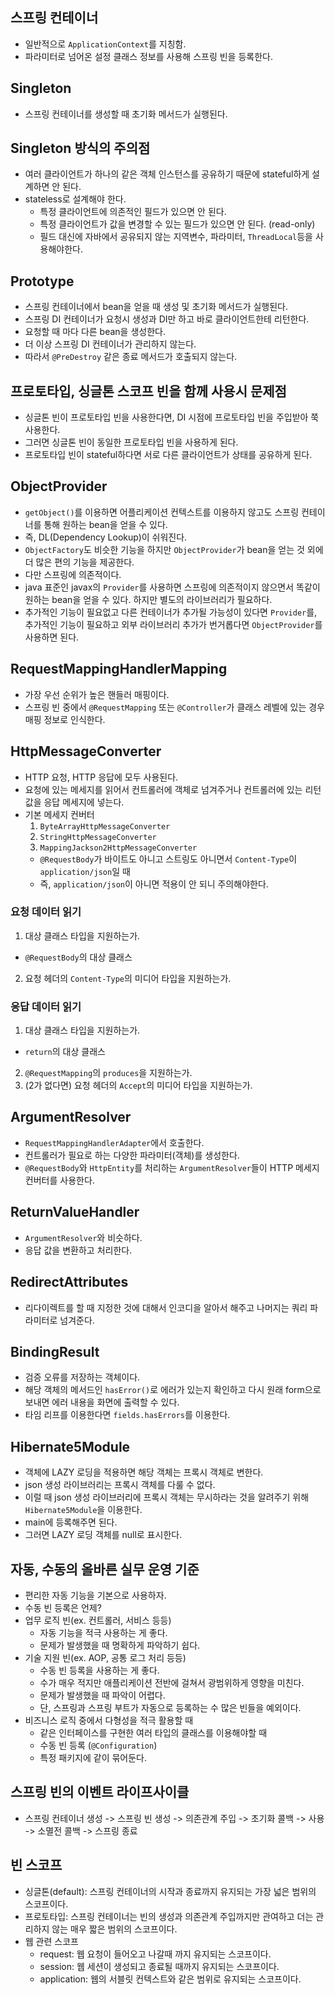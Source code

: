 ## 스프링 컨테이너
- 일반적으로 `ApplicationContext`를 지칭함.
- 파라미터로 넘어온 설정 클래스 정보를 사용해 스프링 빈을 등록한다.

## Singleton
- 스프링 컨테이너를 생성할 때 초기화 메서드가 실행된다.

## Singleton 방식의 주의점
- 여러 클라이언트가 하나의 같은 객체 인스턴스를 공유하기 때문에 stateful하게 설계하면 안 된다.
- stateless로 설계해야 한다.
  - 특정 클라이언트에 의존적인 필드가 있으면 안 된다.
  - 특정 클라이언트가 값을 변경할 수 있는 필드가 있으면 안 된다. (read-only)
  - 필드 대신에 자바에서 공유되지 않는 지역변수, 파라미터, `ThreadLocal`등을 사용해야한다.

## Prototype
- 스프링 컨테이너에서 bean을 얻을 때 생성 및 초기화 메서드가 실행된다.
- 스프링 DI 컨테이너가 요청시 생성과 DI만 하고 바로 클라이언트한테 리턴한다.
- 요청할 때 마다 다른 bean을 생성한다.
- 더 이상 스프링 DI 컨테이너가 관리하지 않는다.
- 따라서 `@PreDestroy` 같은 종료 메서드가 호출되지 않는다.

## 프로토타입, 싱글톤 스코프 빈을 함께 사용시 문제점
- 싱글톤 빈이 프로토타입 빈을 사용한다면, DI 시점에 프로토타입 빈을 주입받아 쭉 사용한다.
- 그러면 싱글톤 빈이 동일한 프로토타입 빈을 사용하게 된다.
- 프로토타입 빈이 stateful하다면 서로 다른 클라이언트가 상태를 공유하게 된다.

## ObjectProvider
- `getObject()`를 이용하면 어플리케이션 컨텍스트를 이용하지 않고도 스프링 컨테이너를 통해 원하는 bean을 얻을 수 있다.
- 즉, DL(Dependency Lookup)이 쉬워진다.
- `ObjectFactory`도 비슷한 기능을 하지만 `ObjectProvider`가 bean을 얻는 것 외에 더 많은 편의 기능을 제공한다.
- 다만 스프링에 의존적이다.
- java 표준인 javax의 `Provider`를 사용하면 스프링에 의존적이지 않으면서 똑같이 원하는 bean을 얻을 수 있다. 하지만 별도의 라이브러리가 필요하다.
- 추가적인 기능이 필요없고 다른 컨테이너가 추가될 가능성이 있다면 `Provider`를, 추가적인 기능이 필요하고 외부 라이브러리 추가가 번거롭다면 `ObjectProvider`를 사용하면 된다.

## RequestMappingHandlerMapping
- 가장 우선 순위가 높은 핸들러 매핑이다.
- 스프링 빈 중에서 `@RequestMapping` 또는 `@Controller`가 클래스 레벨에 있는 경우 매핑 정보로 인식한다.

## HttpMessageConverter
- HTTP 요청, HTTP 응답에 모두 사용된다.
- 요청에 있는 메세지를 읽어서 컨트롤러에 객체로 넘겨주거나 컨트롤러에 있는 리턴값을 응답 메세지에 넣는다.
- 기본 메세지 컨버터
  1. `ByteArrayHttpMessageConverter`
  2. `StringHttpMessageConverter`
  3. `MappingJackson2HttpMessageConverter`
    - `@RequestBody`가 바이트도 아니고 스트링도 아니면서 `Content-Type`이 `application/json`일 때
    - 즉, `application/json`이 아니면 적용이 안 되니 주의해야한다.

### 요청 데이터 읽기
1. 대상 클래스 타입을 지원하는가.
  - `@RequestBody`의 대상 클래스
2. 요청 헤더의 `Content-Type`의 미디어 타입을 지원하는가.

### 응답 데이터 읽기
1. 대상 클래스 타입을 지원하는가.
  - `return`의 대상 클래스
2. `@RequestMapping`의 `produces`을 지원하는가.
3. (2가 없다면) 요청 헤더의 `Accept`의 미디어 타입을 지원하는가.

## ArgumentResolver
- `RequestMappingHandlerAdapter`에서 호출한다.
- 컨트롤러가 필요로 하는 다양한 파라미터(객체)를 생성한다.
- `@RequestBody`와 `HttpEntity`를 처리하는 `ArgumentResolver`들이 HTTP 메세지 컨버터를 사용한다.

## ReturnValueHandler
- `ArgumentResolver`와 비슷하다.
- 응답 값을 변환하고 처리한다.

## RedirectAttributes
- 리다이렉트를 할 때 지정한 것에 대해서 인코디을 알아서 해주고 나머지는 쿼리 파라미터로 넘겨준다.

## BindingResult
- 검증 오류를 저장하는 객체이다.
- 해당 객체의 메서드인 `hasError()`로 에러가 있는지 확인하고 다시 원래 form으로 보내면 에러 내용을 화면에 출력할 수 있다.
- 타임 리프를 이용한다면 `fields.hasErrors`를 이용한다.

## Hibernate5Module
- 객체에 LAZY 로딩을 적용하면 해당 객체는 프록시 객체로 변한다.
- json 생성 라이브러리는 프록시 객체를 다룰 수 없다.
- 이럴 때 json 생성 라이브러리에 프록시 객체는 무시하라는 것을 알려주기 위해 `Hibernate5Module`을 이용한다.
- main에 등록해주면 된다.
- 그러면 LAZY 로딩 객체를 null로 표시한다.

## 자동, 수동의 올바른 실무 운영 기준
- 편리한 자동 기능을 기본으로 사용하자.
- 수동 빈 등록은 언제?
- 업무 로직 빈(ex. 컨트롤러, 서비스 등등)
  - 자동 기능을 적극 사용하는 게 좋다.
  - 문제가 발생했을 때 명확하게 파악하기 쉽다.
- 기술 지원 빈(ex. AOP, 공통 로그 처리 등등)
  - 수동 빈 등록을 사용하는 게 좋다.
  - 수가 매우 적지만 애플리케이션 전반에 걸쳐서 광범위하게 영향을 미친다.
  - 문제가 발생했을 때 파악이 어렵다.
  - 단, 스프링과 스프링 부트가 자동으로 등록하는 수 많은 빈들을 예외이다.
- 비즈니스 로직 중에서 다형성을 적극 활용할 때
  - 같은 인터페이스를 구현한 여러 타입의 클래스를 이용해야할 때
  - 수동 빈 등록 (`@Configuration`)
  - 특정 패키지에 같이 묶어둔다.

## 스프링 빈의 이벤트 라이프사이클
- 스프링 컨테이너 생성 -> 스프링 빈 생성 -> 의존관계 주입 -> 초기화 콜백 -> 사용 -> 소멸전 콜백 -> 스프링 종료

## 빈 스코프
- 싱글톤(default): 스프링 컨테이너의 시작과 종료까지 유지되는 가장 넓은 범위의 스코프이다.
- 프로토타입: 스프링 컨테이너는 빈의 생성과 의존관계 주입까지만 관여하고 더는 관리하지 않는 매우 짧은 범위의 스코프이다.
- 웹 관련 스코프
  - request: 웹 요청이 들어오고 나갈때 까지 유지되는 스코프이다.
  - session: 웹 세션이 생성되고 종료될 때까지 유지되는 스코프이다.
  - application: 웹의 서블릿 컨텍스트와 같은 범위로 유지되는 스코프이다.
